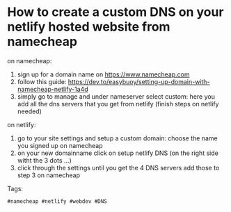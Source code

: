 # How to create a custom DNS on your netlify hosted website from namecheap

on namecheap:
1. sign up for a domain name on https://www.namecheap.com
1. follow this guide: https://dev.to/easybuoy/setting-up-domain-with-namecheap-netlify-1a4d
1. simply go to manage and under nameserver select custom: here you add all the dns servers that you get from netlify (finish   steps on netlify needed)

on netlify:
1. go to your site settings and setup a custom domain: choose the name you signed up on namecheap
1. on your new domainname click on setup netlify DNS (on the right side witht the 3 dots …)
1. click through the settings until you get the 4 DNS servers add those to step 3 on namecheap

Tags:

    #namecheap #netlify #webdev #DNS

